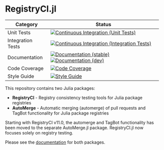 # RegistryCI.jl

| Category          | Status                                                                                                             |
| ----------------- | ------------------------------------------------------------------------------------------------------------------ |
| Unit Tests        | [![Continuous Integration (Unit Tests)][ci-unit-img]][ci-unit-url]                                                 |
| Integration Tests | [![Continuous Integration (Integration Tests)][ci-integration-img]][ci-integration-url]                            |
| Documentation     | [![Documentation (stable)][docs-stable-img]][docs-stable-url] [![Documentation (dev)][docs-dev-img]][docs-dev-url] |
| Code Coverage     | [![Code Coverage][codecov-img]][codecov-url]                                                                       |
| Style Guide       | [![Style Guide][bluestyle-img]][bluestyle-url]                                                                     |

[docs-stable-img]: https://img.shields.io/badge/docs-stable-blue.svg "Documentation (stable)"
[docs-stable-url]: https://JuliaRegistries.github.io/RegistryCI.jl/stable
[docs-dev-img]: https://img.shields.io/badge/docs-dev-blue.svg "Documentation (dev)"
[docs-dev-url]: https://JuliaRegistries.github.io/RegistryCI.jl/dev
[ci-unit-img]: https://github.com/JuliaRegistries/RegistryCI.jl/actions/workflows/ci_unit.yml/badge.svg?branch=master "Continuous Integration (Unit Tests)"
[ci-unit-url]: https://github.com/JuliaRegistries/RegistryCI.jl/actions/workflows/ci_unit.yml
[ci-integration-img]: https://github.com/JuliaRegistries/RegistryCI.jl/actions/workflows/ci_integration.yml/badge.svg?branch=master "Continuous Integration (Integration Tests)"
[ci-integration-url]: https://github.com/JuliaRegistries/RegistryCI.jl/actions/workflows/ci_integration.yml
[codecov-img]: https://codecov.io/gh/JuliaRegistries/RegistryCI.jl/branch/master/graph/badge.svg "Code Coverage"
[codecov-url]: https://codecov.io/gh/JuliaRegistries/RegistryCI.jl/branch/master
[bluestyle-img]: https://img.shields.io/badge/code%20style-blue-4495d1.svg "Blue Style"
[bluestyle-url]: https://github.com/invenia/BlueStyle

This repository contains two Julia packages:

- **RegistryCI** - Registry consistency testing tools for Julia package registries
- **AutoMerge** - Automatic merging (automerge) of pull requests and TagBot functionality for Julia package registries

Starting with RegistryCI v11.0, the automerge and TagBot functionality has been moved to the separate AutoMerge.jl package. RegistryCI.jl now focuses solely on registry testing.

Please see the [documentation](https://JuliaRegistries.github.io/RegistryCI.jl/stable) for both packages.
